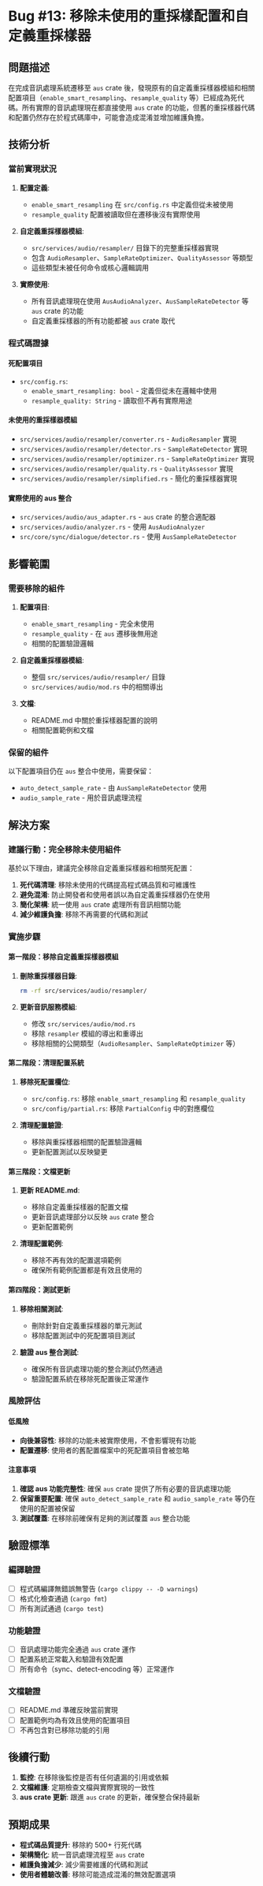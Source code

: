 # Bug #13: 移除未使用的重採樣配置和自定義重採樣器

## 問題描述

在完成音訊處理系統遷移至 `aus` crate 後，發現原有的自定義重採樣器模組和相關配置項目（`enable_smart_resampling`、`resample_quality` 等）已經成為死代碼。所有實際的音訊處理現在都直接使用 `aus` crate 的功能，但舊的重採樣器代碼和配置仍然存在於程式碼庫中，可能會造成混淆並增加維護負擔。

## 技術分析

### 當前實現狀況

1. **配置定義**: 
   - `enable_smart_resampling` 在 `src/config.rs` 中定義但從未被使用
   - `resample_quality` 配置被讀取但在遷移後沒有實際使用

2. **自定義重採樣器模組**: 
   - `src/services/audio/resampler/` 目錄下的完整重採樣器實現
   - 包含 `AudioResampler`、`SampleRateOptimizer`、`QualityAssessor` 等類型
   - 這些類型未被任何命令或核心邏輯調用

3. **實際使用**: 
   - 所有音訊處理現在使用 `AusAudioAnalyzer`、`AusSampleRateDetector` 等 `aus` crate 的功能
   - 自定義重採樣器的所有功能都被 `aus` crate 取代

### 程式碼證據

#### 死配置項目
- `src/config.rs`:
  - `enable_smart_resampling: bool` - 定義但從未在邏輯中使用
  - `resample_quality: String` - 讀取但不再有實際用途

#### 未使用的重採樣器模組
- `src/services/audio/resampler/converter.rs` - `AudioResampler` 實現
- `src/services/audio/resampler/detector.rs` - `SampleRateDetector` 實現  
- `src/services/audio/resampler/optimizer.rs` - `SampleRateOptimizer` 實現
- `src/services/audio/resampler/quality.rs` - `QualityAssessor` 實現
- `src/services/audio/resampler/simplified.rs` - 簡化的重採樣器實現

#### 實際使用的 aus 整合
- `src/services/audio/aus_adapter.rs` - `aus` crate 的整合適配器
- `src/services/audio/analyzer.rs` - 使用 `AusAudioAnalyzer`
- `src/core/sync/dialogue/detector.rs` - 使用 `AusSampleRateDetector`

## 影響範圍

### 需要移除的組件

1. **配置項目**:
   - `enable_smart_resampling` - 完全未使用
   - `resample_quality` - 在 `aus` 遷移後無用途
   - 相關的配置驗證邏輯

2. **自定義重採樣器模組**:
   - 整個 `src/services/audio/resampler/` 目錄
   - `src/services/audio/mod.rs` 中的相關導出

3. **文檔**:
   - README.md 中關於重採樣器配置的說明
   - 相關配置範例和文檔

### 保留的組件

以下配置項目仍在 `aus` 整合中使用，需要保留：
- `auto_detect_sample_rate` - 由 `AusSampleRateDetector` 使用
- `audio_sample_rate` - 用於音訊處理流程

## 解決方案

### 建議行動：完全移除未使用組件

基於以下理由，建議完全移除自定義重採樣器和相關死配置：

1. **死代碼清理**: 移除未使用的代碼提高程式碼品質和可維護性
2. **避免混淆**: 防止開發者和使用者誤以為自定義重採樣器仍在使用
3. **簡化架構**: 統一使用 `aus` crate 處理所有音訊相關功能
4. **減少維護負擔**: 移除不再需要的代碼和測試

### 實施步驟

#### 第一階段：移除自定義重採樣器模組

1. **刪除重採樣器目錄**:
   ```bash
   rm -rf src/services/audio/resampler/
   ```

2. **更新音訊服務模組**:
   - 修改 `src/services/audio/mod.rs`
   - 移除 `resampler` 模組的導出和重導出
   - 移除相關的公開類型（`AudioResampler`、`SampleRateOptimizer` 等）

#### 第二階段：清理配置系統

1. **移除死配置欄位**:
   - `src/config.rs`: 移除 `enable_smart_resampling` 和 `resample_quality`
   - `src/config/partial.rs`: 移除 `PartialConfig` 中的對應欄位

2. **清理配置驗證**:
   - 移除與重採樣器相關的配置驗證邏輯
   - 更新配置測試以反映變更

#### 第三階段：文檔更新

1. **更新 README.md**:
   - 移除自定義重採樣器的配置文檔
   - 更新音訊處理部分以反映 `aus` crate 整合
   - 更新配置範例

2. **清理配置範例**:
   - 移除不再有效的配置選項範例
   - 確保所有範例配置都是有效且使用的

#### 第四階段：測試更新

1. **移除相關測試**:
   - 刪除針對自定義重採樣器的單元測試
   - 移除配置測試中的死配置項目測試

2. **驗證 aus 整合測試**:
   - 確保所有音訊處理功能的整合測試仍然通過
   - 驗證配置系統在移除死配置後正常運作

### 風險評估

#### 低風險
- **向後兼容性**: 移除的功能未被實際使用，不會影響現有功能
- **配置遷移**: 使用者的舊配置檔案中的死配置項目會被忽略

#### 注意事項
1. **確認 aus 功能完整性**: 確保 `aus` crate 提供了所有必要的音訊處理功能
2. **保留重要配置**: 確保 `auto_detect_sample_rate` 和 `audio_sample_rate` 等仍在使用的配置被保留
3. **測試覆蓋**: 在移除前確保有足夠的測試覆蓋 `aus` 整合功能

## 驗證標準

### 編譯驗證
- [ ] 程式碼編譯無錯誤無警告 (`cargo clippy -- -D warnings`)
- [ ] 格式化檢查通過 (`cargo fmt`)
- [ ] 所有測試通過 (`cargo test`)

### 功能驗證
- [ ] 音訊處理功能完全通過 `aus` crate 運作
- [ ] 配置系統正常載入和驗證有效配置
- [ ] 所有命令（sync、detect-encoding 等）正常運作

### 文檔驗證
- [ ] README.md 準確反映當前實現
- [ ] 配置範例均為有效且使用的配置項目
- [ ] 不再包含對已移除功能的引用

## 後續行動

1. **監控**: 在移除後監控是否有任何遺漏的引用或依賴
2. **文檔維護**: 定期檢查文檔與實際實現的一致性
3. **aus crate 更新**: 跟進 `aus` crate 的更新，確保整合保持最新

## 預期成果

- **程式碼品質提升**: 移除約 500+ 行死代碼
- **架構簡化**: 統一音訊處理流程至 `aus` crate
- **維護負擔減少**: 減少需要維護的代碼和測試
- **使用者體驗改善**: 移除可能造成混淆的無效配置選項
